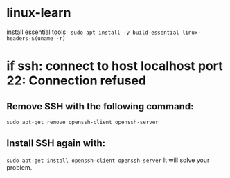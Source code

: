 # linux-learn
install essential tools
``` sudo apt install -y build-essential linux-headers-$(uname -r)```
# if ssh: connect to host localhost port 22: Connection refused
## Remove SSH with the following command:

``` sudo apt-get remove openssh-client openssh-server ```
## Install SSH again with:

``` sudo apt-get install openssh-client openssh-server ```
It will solve your problem.

